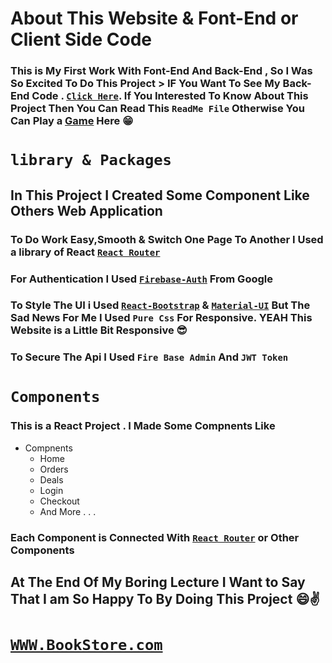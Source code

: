 # About This Website & Font-End or Client Side Code

### This is My First Work With Font-End And Back-End , So I Was So Excited To Do This Project > IF You Want To See My Back-End Code . [```Click Here```](https://github.com/Porgramming-Hero-web-course/full-stack-server-Aminul-Islam565688). If You Interested To Know About This Project Then You Can Read This ```ReadMe File``` Otherwise You Can Play a [Game](https://www.google.com/search?q=tic+tac+toe+game&sxsrf=ALeKk02_wL_mi-6ph-SiuuhThECoZ4QG-A%3A1617383258290&ei=Wk9nYKScEZP0rAGC2LrAAw&oq=tic+tac&gs_lcp=Cgdnd3Mtd2l6EAMYADIECAAQQzIKCAAQsQMQgwEQQzIICAAQkQIQiwMyBQgAEJECMgoIABCxAxBDEIsDMgcIABBDEIsDMgcIABBDEIsDMgcIABBDEIsDMgUILhCLAzIFCAAQiwM6BwgjEOoCECc6BAgjECc6BAguEEM6CAgAELEDEIMBOgIIADoKCC4QsQMQQxCLAzoKCAAQsQMQsQMQCjoCCC46BwgAELEDEENQkyJYuS9goD9oAXACeACAAbkCiAH3DJIBBzAuNi4xLjGYAQCgAQGqAQdnd3Mtd2l6sAEKuAEDwAEB&sclient=gws-wiz) Here 😁


# ```library & Packages```

## In This Project I Created Some Component Like Others Web Application

### To Do Work Easy,Smooth & Switch One Page To Another I Used a library  of React [```React Router```](https://reactrouter.com/web/guides/quick-start)

### For Authentication I Used [```Firebase-Auth```](https://firebase.google.com/products/auth?gclid=CjwKCAjwgZuDBhBTEiwAXNofRF76U44i5RCTPf45sGlJoEHg1qPtUVUHza3GHb106EXHo3cM-rSZqxoCmnMQAvD_BwE&gclsrc=aw.ds) From Google

### To Style The UI i Used [```React-Bootstrap```](https://react-bootstrap.github.io/) & [```Material-UI```](https://material-ui.com/) But The Sad News For Me I Used ```Pure Css``` For Responsive. YEAH This Website is a Little Bit Responsive 😎

### To Secure The Api I Used ```Fire Base Admin``` And ```JWT Token``` 

# ```Components```

### This is a React Project . I Made Some Compnents Like

* Compnents
  * Home
  * Orders
  * Deals
  * Login
  * Checkout 
  * And More . . .

### Each Component is Connected With  [```React Router```](https://reactrouter.com/web/guides/quick-start) or Other Components

## At The End Of My Boring Lecture I Want to Say That I am So Happy To By Doing This Project 😄✌

# [```WWW.BookStore.com```](https://book-store-1856c.web.app/)
